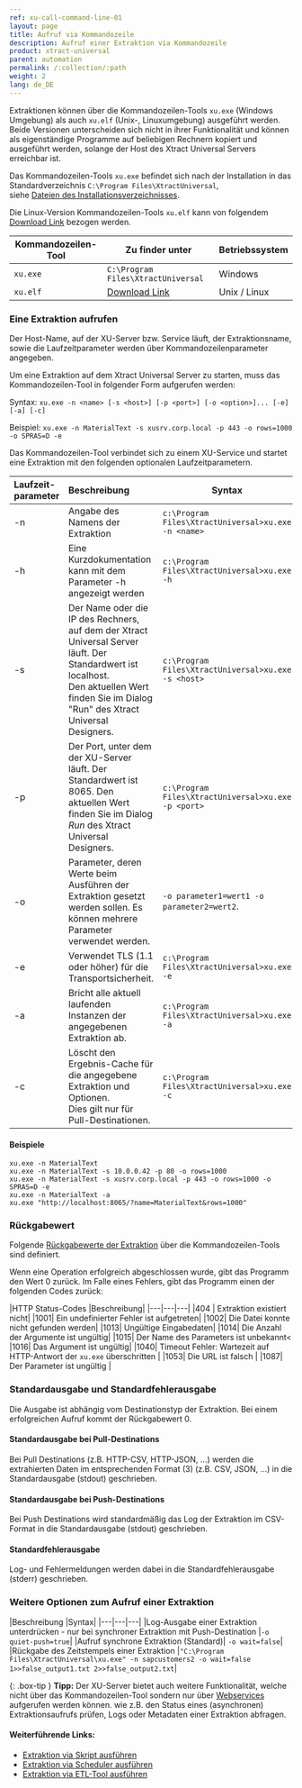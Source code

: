 ```yaml
---
ref: xu-call-command-line-01
layout: page
title: Aufruf via Kommandozeile 
description: Aufruf einer Extraktion via Kommandozeile 
product: xtract-universal
parent: automation
permalink: /:collection/:path
weight: 2
lang: de_DE
---
```


Extraktionen können über die Kommandozeilen-Tools `xu.exe` (Windows Umgebung) als auch `xu.elf` (Unix-, Linuxumgebung) ausgeführt werden.
Beide Versionen unterscheiden sich nicht in ihrer Funktionalität und können als eigenständige Programme auf beliebigen Rechnern kopiert und ausgeführt werden, solange der Host des Xtract Universal Servers erreichbar ist. 

Das Kommandozeilen-Tools `xu.exe` befindet sich nach der Installation in das Standardverzeichnis `C:\Program Files\XtractUniversal`,<br> 
siehe [Dateien des Installationsverzeichnisses](./einfuehrung/installation-und-update#dateien-des-installationsverzeichnisses).

Die Linux-Version Kommandozeilen-Tools `xu.elf` kann von folgendem [Download Link](https://cdn-files.theobald-software.com/download/XtractUniversal/xu.elf.tar.gz ) bezogen werden.

| Kommandozeilen-Tool | Zu finder unter | Betriebssystem |
|---|---|---|
| `xu.exe` | `C:\Program Files\XtractUniversal` | Windows |
| `xu.elf` | [Download Link](https://cdn-files.theobald-software.com/download/XtractUniversal/xu.elf.tar.gz ) | Unix / Linux |


### Eine Extraktion aufrufen
Der Host-Name, auf der XU-Server bzw. Service läuft, der Extraktionsname, sowie die Laufzeitparameter werden über Kommandozeilenparameter angegeben.

Um eine Extraktion auf dem Xtract Universal Server zu starten, muss das Kommandozeilen-Tool  in folgender Form aufgerufen werden:

Syntax:
`xu.exe -n <name> [-s <host>] [-p <port>] [-o <option>]... [-e] [-a] [-c]`

Beispiel:
`xu.exe -n MaterialText -s xusrv.corp.local -p 443 -o rows=1000 -o SPRAS=D -e`

Das Kommandozeilen-Tool verbindet sich zu einem XU-Service und startet eine Extraktion mit den folgenden optionalen Laufzeitparametern.

| Laufzeit-<br>parameter   | Beschreibung | Syntax  |
|:---|:---| --- |
| -n   |  Angabe des Namens der Extraktion  | `c:\Program Files\XtractUniversal>xu.exe -n <name>` |
| -h        |  Eine Kurzdokumentation kann mit dem Parameter -h angezeigt werden  |   `c:\Program Files\XtractUniversal>xu.exe -h` |
|   -s       |  Der Name oder die IP des Rechners, auf dem der Xtract Universal Server läuft. Der Standardwert ist localhost. <br> Den aktuellen Wert finden Sie im Dialog "Run" des Xtract Universal Designers.|  `c:\Program Files\XtractUniversal>xu.exe -s <host>`|
| -p    | Der Port, unter dem der XU-Server läuft. Der Standardwert ist 8065. Den aktuellen Wert finden Sie im Dialog *Run* des Xtract Universal Designers.  | `c:\Program Files\XtractUniversal>xu.exe -p <port>` |
|  -o     | Parameter, deren Werte beim Ausführen der Extraktion gesetzt werden sollen. Es können mehrere Parameter verwendet werden. | `-o parameter1=wert1 -o parameter2=wert2`.|
|  -e  |Verwendet TLS (1.1 oder höher) für die Transportsicherheit. |   `c:\Program Files\XtractUniversal>xu.exe -e`|
| -a    |Bricht alle aktuell laufenden Instanzen der angegebenen Extraktion ab. | `c:\Program Files\XtractUniversal>xu.exe -a` |
|  -c   | Löscht den Ergebnis-Cache für die angegebene Extraktion und Optionen.<br> Dies gilt nur für Pull-Destinationen. | `c:\Program Files\XtractUniversal>xu.exe -c` |  

#### Beispiele

`xu.exe -n MaterialText`<br>
`xu.exe -n MaterialText -s 10.0.0.42 -p 80 -o rows=1000`<br>
`xu.exe -n MaterialText -s xusrv.corp.local -p 443 -o rows=1000 -o SPRAS=D -e`<br>
`xu.exe -n MaterialText -a`<br>
`xu.exe "http://localhost:8065/?name=MaterialText&rows=1000"`<br>


### Rückgabewert 
Folgende [Rückgabewerte der Extraktion](https://help.theobald-software.com/de/xtract-universal/fortgeschrittene-techniken/extraktion_einplanen#r%C3%BCckgabe) über die Kommandozeilen-Tools sind definiert.

Wenn eine Operation erfolgreich abgeschlossen wurde, gibt das Programm den Wert 0 zurück.
Im Falle eines Fehlers, gibt das Programm einen der folgenden Codes zurück:

|HTTP Status-Codes	|Beschreibung|
|---|---|---|
|404 |	Extraktion existiert nicht|
|1001|	Ein undefinierter Fehler ist aufgetreten|
|1002|	Die Datei konnte nicht gefunden werden|
|1013|	Ungültige Eingabedaten|
|1014|	Die Anzahl der Argumente ist ungültig|
|1015|	Der Name des Parameters ist unbekannt<
|1016|	Das Argument ist ungültig|
|1040|	Timeout Fehler: Wartezeit auf HTTP-Antwort der `xu.exe` überschritten |
|1053|	Die URL ist falsch |
|1087|	Der Parameter ist ungültig |

### Standardausgabe und Standardfehlerausgabe
Die Ausgabe ist abhängig vom Destinationstyp der Extraktion. 
Bei einem erfolgreichen Aufruf kommt der Rückgabewert 0.

#### Standardausgabe bei Pull-Destinations
Bei Pull Destinations (z.B. HTTP-CSV, HTTP-JSON, ...) werden die extrahierten Daten im entsprechenden Format (3) (z.B. CSV, JSON, ...) in die Standardausgabe (stdout) geschrieben.

#### Standardausgabe bei Push-Destinations
Bei Push Destinations wird standardmäßig das Log der Extraktion im CSV-Format in die Standardausgabe (stdout) geschrieben. 

#### Standardfehlerausgabe
Log- und Fehlermeldungen werden dabei in die Standardfehlerausgabe (stderr) geschrieben.

### Weitere Optionen zum Aufruf einer Extraktion

|Beschreibung	|Syntax|
|---|---|---|
|Log-Ausgabe einer Extraktion unterdrücken - nur bei synchroner Extraktion mit Push-Destination |`-o quiet-push=true`|
|Aufruf synchrone Extraktion (Standard)|	`-o wait=false`|
|Rückgabe des Zeitstempels einer Extraktion |`"C:\Program Files\XtractUniversal\xu.exe" -n sapcustomers2 -o wait=false 1>>false_output1.txt 2>>false_output2.txt`|

<!---
kann man das irgendwo noch erklären? Synchroner uns asynchroner Aufruf?
-->

{: .box-tip }
**Tipp:** Der XU-Server bietet auch weitere Funktionalität, welche nicht über das Kommandozeilen-Tool sondern nur über [Webservices](./call-via-webservice#weitere-webservices) aufgerufen werden können. wie z.B. den Status eines (asynchronen) Extraktionsaufrufs prüfen, Logs oder Metadaten einer Extraktion abfragen. 


#### Weiterführende Links:
- [Extraktion via Skript ausführen](./call-via-script)
- [Extraktion via Scheduler ausführen](./call-via-scheduler)
- [Extraktion via ETL-Tool ausführen](./call-via-etl)
